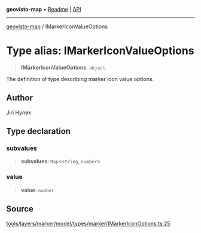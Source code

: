 **geovisto-map** • [Readme](../README.md) \| [API](../globals.md)

***

[geovisto-map](../README.md) / IMarkerIconValueOptions

# Type alias: IMarkerIconValueOptions

> **IMarkerIconValueOptions**: `object`

The definition of type describing marker icon value options.

## Author

Jiri Hynek

## Type declaration

### subvalues

> **subvalues**: `Map`\<`string`, `number`\>

### value

> **value**: `number`

## Source

[tools/layers/marker/model/types/marker/IMarkerIconOptions.ts:25](https://github.com/geovisto/geovisto-map/blob/5ee2cb5d45c19062fc8fc6beefa2848c076518b6/src/tools/layers/marker/model/types/marker/IMarkerIconOptions.ts#L25)
